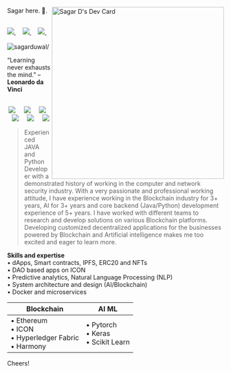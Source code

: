 <a href="https://app.daily.dev/sagard"><img src="https://api.daily.dev/devcards/8ec408a95b834a5699d9792b4bca130d.png?r=16l" width="400" alt="Sagar D's Dev Card" align="right"/></a>
Sagar here. 👋.<br /><br>
 <p>
  <a href="https://www.linkedin.com/in/sagar-duwal-4771792a/">
    <img src="https://img.shields.io/badge/sagar-duwal-4771792a?style=flat&logo=linkedin">
  </a> &nbsp;  &nbsp; 
  <a href="https://twitter.com/ultimateg33k">
    <img src="https://img.shields.io/badge/@ultimateg33k-30302f?style=flat&logo=twitter">
  </a> &nbsp;  &nbsp; 
 <a href="https://medium.com/@sagarduwal">
    <img src="https://img.shields.io/badge/sagarduwal-30302f?style=flat&logo=medium">
  </a> &nbsp;  &nbsp; 
 <img src=https://komarev.com/ghpvc/?username=sagarduwal alt=sagarduwal/>
</p>

<p align="left"> </p>

“Learning never exhausts the mind.” – **Leonardo da Vinci** <br /><br />

<p align="center">
  <img src=https://icongr.am/devicon/amazonwebservices-original-wordmark.svg?size=56&color=currentColor/> &nbsp;  &nbsp; 
  <img src=https://icongr.am/devicon/android-plain-wordmark.svg?size=56&color=currentColor/> &nbsp;  &nbsp; 
  <img src=https://icongr.am/devicon/docker-original-wordmark.svg?size=56&color=currentColor/> &nbsp;  &nbsp; 
  <img src=https://icongr.am/devicon/express-original-wordmark.svg?size=56&color=currentColor/> &nbsp;  &nbsp; 
  <img src=https://icongr.am/devicon/java-original-wordmark.svg?size=56&color=currentColor/> &nbsp;  &nbsp; 
  <img src=https://icongr.am/devicon/python-original-wordmark.svg?size=56&color=currentColor/>
</p>

> Experienced JAVA and Python Developer with a demonstrated history of working in the computer and network security industry.
> With a very passionate and professional working attitude, I have experience working in the Blockchain industry for 3+ years, AI for 3+ years and core backend (Java/Python) development experience of 5+ years. 
> I have worked with different teams to research and develop solutions on various Blockchain platforms. Developing customized decentralized applications for the businesses powered by Blockchain and Artificial intelligence makes me too excited and eager to learn more.

**Skills and expertise**<br />
• dApps, Smart contracts, IPFS, ERC20 and NFTs<br />
• DAO based apps on ICON<br />
• Predictive analytics, Natural Language Processing (NLP)<br />
• System architecture and design (AI/Blockchain)<br />
• Docker and microservices<br />

| Blockchain           | AI ML          |
|----------------------|----------------|
| • Ethereum <br/>• ICON <br/>• Hyperledger Fabric <br/> • Harmony          | • Pytorch <br/> • Keras <br/> • Scikit Learn    |

Cheers!
